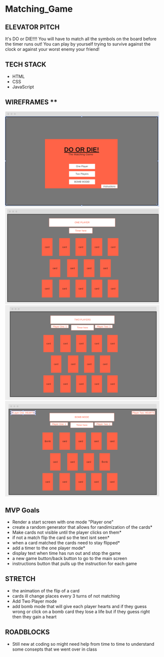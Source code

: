 # Matching_Game

## **ELEVATOR PITCH**

It's DO or DIE!!!! You will have to match all the symbols on the board before the timer runs out! You can play by yourself trying to survive against the clock or against your worst enemy your friend!

## **TECH STACK**

- HTML
- CSS
- JavaScript

## WIREFRAMES \*\*

![Front Page](./img/Front%20Screen.PNG)
![PlayerOne](./img/one%20player.PNG)
![PlayerTwo](./img/two%20players.PNG)
![BOMB MODE](./img/BOMB%20MODE.PNG)

## **MVP Goals**

- Render a start screen with one mode "Player one"
- create a random generator that allows for randimization of the cards\*
- Make cards not visible until the player clicks on them\*
- if not a match flip the card so the text isnt seen\*
- when a card matched the cards need to stay flipped\*
- add a timer to the one player mode\*
- display text when time has run out and stop the game
- a new game button/back button to go to the main screen
- instructions button that pulls up the instruction for each game

## **STRETCH**

- the animation of the flip of a card
- cards ill change places every 3 turns of not matching
- Add Two Player mode
- add bomb mode that will give each player hearts and if they guess wrong or click on a bomb card they lose a life but if they guess right then they gain a heart

## **ROADBLOCKS**

- Still new at coding so might need help from time to time to understand some consepts that we went over in class
